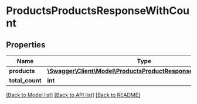 # ProductsProductsResponseWithCount

## Properties
Name | Type | Description | Notes
------------ | ------------- | ------------- | -------------
**products** | [**\Swagger\Client\Model\ProductsProductResponseWithLinkStatus[]**](ProductsProductResponseWithLinkStatus.md) |  | [optional] 
**total_count** | **int** |  | [optional] 

[[Back to Model list]](../README.md#documentation-for-models) [[Back to API list]](../README.md#documentation-for-api-endpoints) [[Back to README]](../README.md)


